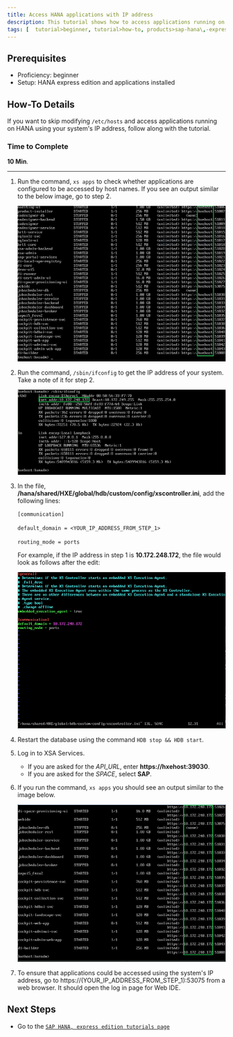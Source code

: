 ```yaml
---
title: Access HANA applications with IP address
description: This tutorial shows how to access applications running on HANA using the system's IP address instead of host names.  
tags: [  tutorial>beginner, tutorial>how-to, products>sap-hana\,-express-edition ]
---
```

## Prerequisites  
 - Proficiency: beginner
 - Setup: HANA express edition and applications installed

## How-To Details
If you want to skip modifying `/etc/hosts` and access applications running on HANA using your system's IP address, follow along with the tutorial.

### Time to Complete
**10 Min**.

---

1. Run the command, `xs apps` to check whether applications are configured to be accessed by host names. If you see an       output similar to the below image, go to step 2.

    ![xs apps before output](./beforechange.png)

2. Run the command, `/sbin/ifconfig` to get the IP address of your system. Take a note of it for step 2.

    ![ifconfig command](./ifconfig.png)

3. In the file, **/hana/shared/HXE/global/hdb/custom/config/xscontroller.ini**, add the following lines:

   ```
   [communication]

   default_domain = <YOUR_IP_ADDRESS_FROM_STEP_1>

   routing_mode = ports
   ```

   For example, if the IP address in step 1 is **10.172.248.172**, the file would look as follows after the edit:

   ![xs apps before output](./changedfile.png)

4. Restart the database using the command `HDB stop && HDB start`.

5. Log in to XSA Services.
   * If you are asked for the *API_URL*, enter **https://hxehost:39030**.
   * If you are asked for the *SPACE*, select **SAP**.

6. If you run the command, `xs apps` you should see an output similar to the image below.

   ![xs apps after output](./afterchange.png)

7. To ensure that applications could be accessed using the system's IP address, go to https://(YOUR_IP_ADDRESS_FROM_STEP_1):53075 from a web browser. It should open the log in page for Web IDE.


## Next Steps
 - Go to the [`SAP HANA, express edition tutorials page`](http://go.sap.com/developer/topics/sap-hana-express.tutorials.html)
